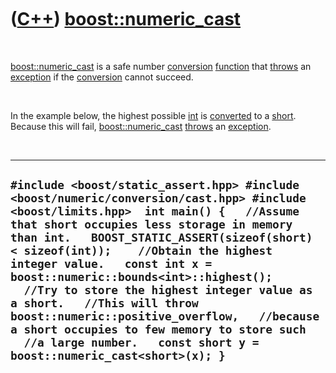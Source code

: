 



 

 

 

 

 

([C++](Cpp.htm)) [boost::numeric\_cast](CppNumeric_cast.htm)
============================================================

 

[boost::numeric\_cast](CppNumeric_cast.htm) is a safe number
[conversion](CppConvert.htm) [function](CppFunction.htm) that
[throws](CppThrow.htm) an [exception](CppException.htm) if the
[conversion](CppConvert.htm) cannot succeed.

 

In the example below, the highest possible [int](CppInt.htm) is
[converted](CppConvert.htm) to a [short](CppShort.htm). Because this
will fail, [boost::numeric\_cast](CppNumeric_cast.htm)
[throws](CppThrow.htm) an [exception](CppException.htm).

 

  -------------------------------------------------------------------------------------------------------------------------------------------------------------------------------------------------------------------------------------------------------------------------------------------------------------------------------------------------------------------------------------------------------------------------------------------------------------------------------------------------------------------------------------------------------------------------------------------------
  ` #include <boost/static_assert.hpp> #include <boost/numeric/conversion/cast.hpp> #include <boost/limits.hpp>  int main() {   //Assume that short occupies less storage in memory than int.   BOOST_STATIC_ASSERT(sizeof(short) < sizeof(int));    //Obtain the highest integer value.   const int x = boost::numeric::bounds<int>::highest();    //Try to store the highest integer value as a short.   //This will throw boost::numeric::positive_overflow,   //because a short occupies to few memory to store such   //a large number.   const short y = boost::numeric_cast<short>(x); } `
  -------------------------------------------------------------------------------------------------------------------------------------------------------------------------------------------------------------------------------------------------------------------------------------------------------------------------------------------------------------------------------------------------------------------------------------------------------------------------------------------------------------------------------------------------------------------------------------------------

 

 

 

 

 





 




